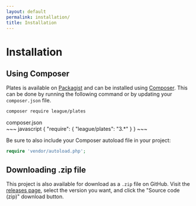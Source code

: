 ```yaml
---
layout: default
permalink: installation/
title: Installation
---
```


Installation
============

## Using Composer

Plates is available on [Packagist](https://packagist.org/packages/league/plates) and can be installed using [Composer](https://getcomposer.org/). This can be done by running the following command or by updating your `composer.json` file.

~~~ bash
composer require league/plates
~~~

<div class="filename">composer.json</div>
~~~ javascript
{
    "require": {
        "league/plates": "3.*"
    }
}
~~~

Be sure to also include your Composer autoload file in your project:

~~~ php
require 'vendor/autoload.php';
~~~

## Downloading .zip file

This project is also available for download as a `.zip` file on GitHub. Visit the [releases page](https://github.com/thephpleague/plates/releases), select the version you want, and click the "Source code (zip)" download button.